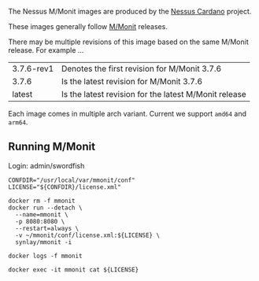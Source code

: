 
The Nessus M/Monit images are produced by the [Nessus Cardano](https://github.com/tdiesler/nessus-cardano) project.

These images generally follow [M/Monit](https://www.mmonit.com/download/) releases.

There may be multiple revisions of this image based on the same M/Monit release. For example ...

|              |                                                                                                                           |
|:-------------|:--------------------------------------------------------------------------------------------------------------------------|
| 3.7.6-rev1   | Denotes the first revision for M/Monit 3.7.6 |
| 3.7.6        | Is the latest revision for M/Monit 3.7.6 |
| latest       | Is the latest revision for the latest M/Monit release |

Each image comes in multiple arch variant. Current we support `amd64` and `arm64`.

## Running M/Monit

Login: admin/swordfish

```
CONFDIR="/usr/local/var/mmonit/conf"
LICENSE="${CONFDIR}/license.xml"

docker rm -f mmonit
docker run --detach \
  --name=mmonit \
  -p 8080:8080 \
  --restart=always \
  -v ~/mmonit/conf/license.xml:${LICENSE} \
  synlay/mmonit -i

docker logs -f mmonit

docker exec -it mmonit cat ${LICENSE}
```
